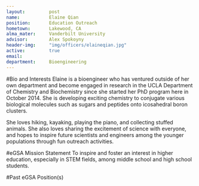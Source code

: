 ```yaml
---
layout:     	post
name:     	 	Elaine Qian
position: 		Education Outreach
hometown: 		Lakewood, CA
alma_mater: 	Vanderbilt University
advisor: 		Alex Spokoyny
header-img: 	"img/officers/elaineqian.jpg"
active: 		true
email: 			
department: 	Bioengineering
---
```


#Bio and Interests
Elaine is a bioengineer who has ventured outside of her own department and become engaged in research in the UCLA Department of Chemistry and Biochemistry since she started her PhD program here in October 2014. She is developing exciting chemistry to conjugate various biological molecules such as sugars and peptides onto icosahedral boron clusters. 

She loves hiking, kayaking, playing the piano, and collecting stuffed animals. She also loves sharing the excitement of science with everyone, and hopes to inspire future scientists and engineers among the younger populations through fun outreach activities.


#eGSA Mission Statement
To inspire and foster an interest in higher education, especially in STEM fields, among middle school and high school students.

#Past eGSA Position(s)